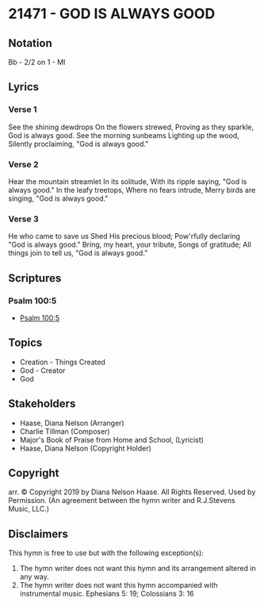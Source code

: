 # 21471 - GOD IS ALWAYS GOOD

## Notation

Bb - 2/2 on 1 - MI

## Lyrics

### Verse 1

See the shining dewdrops On the flowers strewed, Proving as they sparkle, God is always good. See the morning sunbeams Lighting up the wood, Silently proclaiming, "God is always good."


### Verse 2

Hear the mountain streamlet In its solitude, With its ripple saying, "God is always good." In the leafy treetops, Where no fears intrude, Merry birds are singing, "God is always good."


### Verse 3

He who came to save us Shed His precious blood; Pow'rfully declaring "God is always good." Bring, my heart, your tribute, Songs of gratitude; All things join to tell us, "God is always good."


## Scriptures

### Psalm 100:5

- [Psalm 100:5](https://www.biblegateway.com/passage/?search=Psalm%20100%3A5)


## Topics

- Creation - Things Created
- God - Creator
- God

## Stakeholders

- Haase, Diana Nelson (Arranger)
- Charlie Tillman (Composer)
- Major's Book of Praise from Home and School, (Lyricist)
- Haase, Diana Nelson (Copyright Holder)

## Copyright

arr. © Copyright 2019 by Diana Nelson Haase. All Rights Reserved. Used by Permission.
(An agreement between the hymn writer and R.J.Stevens Music, LLC.)

## Disclaimers

This hymn is free to use but with the following exception(s):
1. The hymn writer does not want this hymn and its arrangement altered in any way.
2. The hymn writer does not want this hymn accompanied with instrumental music.
Ephesians 5: 19; Colossians 3: 16

